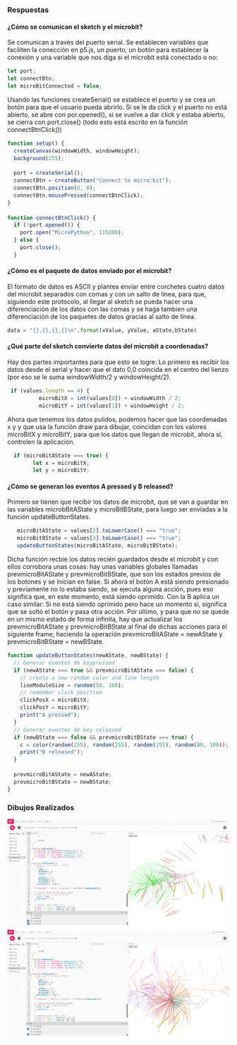 ### Respuestas

#### ¿Cómo se comunican el sketch y el microbit?

Se comunican a través del puerto serial. Se establecen variables que faciliten la conección en p5.js, un puerto, un botón para establecer la conexión y una variable que nos diga si el microbit está conectado o no: 

```js
let port;
let connectBtn;
let microBitConnected = false;
```
Usando las funciones createSerial() se establece el puerto y se crea un botón para que el usuario pueda abrirlo. Si se le da click y el puerto no está abierto, se abre con por.opened(), si se vuelve a dar click y estaba abierto, se cierra con port.close() (todo esto está escrito en la función connectBtnClick())
```js
function setup() {
  createCanvas(windowWidth, windowHeight);
  background(255);

  port = createSerial();
  connectBtn = createButton("Connect to micro:bit");
  connectBtn.position(0, 0);
  connectBtn.mousePressed(connectBtnClick);
}

function connectBtnClick() {
  if (!port.opened()) {
    port.open("MicroPython", 115200);
  } else {
    port.close();
  }
```
#### ¿Cómo es el paquete de datos enviado por el microbit?

El formato de datos es ASCII y plantea enviar entre corchetes cuatro datos del microbit separados con comas y con un salto de línea, para que, siguiendo este protocolo, al llegar al sketch se pueda hacer una diferenciación de los datos con las comas y se haga tambien una diferenciación de los paquetes de datos gracias al salto de línea. 

```py
data = "{},{},{},{}\n".format(xValue, yValue, aState,bState)
```

#### ¿Qué parte del sketch convierte datos del microbit a coordenadas?

Hay dos partes importantes para que esto se logre: Lo primero es recibir los datos desde el serial y hacer que el dato 0,0 coincida en el centro del lienzo (por eso
se le suma windowWidth/2 y windowHeight/2).
```js
 if (values.length == 4) {
          microBitX = int(values[0]) + windowWidth / 2;
          microBitY = int(values[1]) + windowHeight / 2;
 ```

Ahora que tenemos los datos pulidos, podemos hacer que las coordenadas x y y que usa la función draw para dibujar, coincidan con los valores microBitX y microBitY, 
para que los datos que llegan de microbit, ahora sí, controlen la aplicación. 
```js
  if (microBitAState === true) {
        let x = microBitX;
        let y = microBitY;
```
#### ¿Cómo se generan los eventos A pressed y B released?

Primero se tienen que recibir los datos de microbit, que se van a guardar en las variables microbBitAState y microBitBState, para luego ser enviadas a la función updateButtonStates.
```js
   microBitAState = values[2].toLowerCase() === "true";
   microBitBState = values[3].toLowerCase() === "true";
   updateButtonStates(microBitAState, microBitBState);
```
Dicha función recbie los datos recién guardados desde el microbit y con ellos corrobora unas cosas: hay unas variables globales llamadas prevmicroBitAState y prevmicroBitBState, que son los estados previos de los botones y se inician en false. Si ahora el botón A está siendo presionado y previamente no lo estaba siendo, se ejecuta alguna acción, pues eso significa que, en este momento, está siendo oprimido. Con la B aplica un caso similar: Si no está siendo oprimido pero hace un momento sí, significa que se soltó el botón y pasa otra acción. Por último, y para que no se quede en un mismo estado de forma infinita, hay que actualizar los prevmicroBitAState y prevmicroBitBState al final de dichas acciones para el siguiente frame, haciendo la operación prevmicroBitAState = newAState y prevmicroBitBState = newBState.
```js
function updateButtonStates(newAState, newBState) {
  // Generar eventos de keypressed
  if (newAState === true && prevmicroBitAState === false) {
    // create a new random color and line length
    lineModuleSize = random(50, 160);
    // remember click position
    clickPosX = microBitX;
    clickPosY = microBitY;
    print("A pressed");
  }
  // Generar eventos de key released
  if (newBState === false && prevmicroBitBState === true) {
    c = color(random(255), random(255), random(255), random(80, 100));
    print("B released");
  }

  prevmicroBitAState = newAState;
  prevmicroBitBState = newBState;
}
```
### Dibujos Realizados

![](Dibujo1.png)
![](Dibujo2.png)
